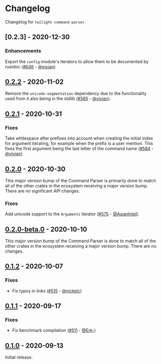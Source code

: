 # Changelog

Changelog for `twilight-command-parser`.

## [0.2.3] - 2020-12-30

### Enhancements

Export the `config` module's iterators to allow them to be documented by rustdoc
([#646] - [@vivian]).

[#646]: https://github.com/twilight-rs/twilight/pull/646

## [0.2.2] - 2020-11-02

Remove the `unicode-segmentation` dependency due to the functionality used from
it also being in the stdlib ([#585] - [@vivian]).

## [0.2.1] - 2020-10-31

### Fixes

Take whitespace after prefixes into account when creating the initial index for
argument iterating, for example when the prefix is a user mention. This fixes
the first argument being the last letter of the command
name ([#584] - [@vivian]).

## [0.2.0] - 2020-10-30

This major version bump of the Command Parser is primarily done to match all of
the other crates in the ecosystem receiving a major version bump. There are no
significant API changes.

### Fixes

Add unicode support to the `Arguments` iterator ([#575] - [@AsianIntel]).

## [0.2.0-beta.0] - 2020-10-10

This major version bump of the Command Parser is done to match all of the other
crates in the ecosystem receiving a major version bump. There are no changes.

## [0.1.2] - 2020-10-07

### Fixes

- Fix typos in links ([#515] - [@nickelc])

## [0.1.1] - 2020-09-17

### Fixes

- Fix benchmark compilation ([#511] - [@Erk-])

## [0.1.0] - 2020-09-13

Initial release.

[@AsianIntel]: https://github.com/AsianIntel
[@Erk-]: https://github.com/Erk-
[@nickelc]: https://github.com/nickelc
[@vivian]: https://github.com/vivian

[#585]: https://github.com/twilight-rs/twilight/pull/585
[#584]: https://github.com/twilight-rs/twilight/pull/584
[#575]: https://github.com/twilight-rs/twilight/pull/575
[#515]: https://github.com/twilight-rs/twilight/pull/515
[#511]: https://github.com/twilight-rs/twilight/pull/511

[0.2.2]: https://github.com/twilight-rs/twilight/releases/tag/command-parser-v0.2.2
[0.2.1]: https://github.com/twilight-rs/twilight/releases/tag/command-parser-v0.2.1
[0.2.0]: https://github.com/twilight-rs/twilight/releases/tag/command-parser-v0.2.0
[0.2.0-beta.0]: https://github.com/twilight-rs/twilight/releases/tag/command-parser-v0.2.0-beta.0
[0.1.2]: https://github.com/twilight-rs/twilight/releases/tag/command-parser-v0.1.2
[0.1.1]: https://github.com/twilight-rs/twilight/releases/tag/command-parser-v0.1.1
[0.1.0]: https://github.com/twilight-rs/twilight/releases/tag/v0.1.0
